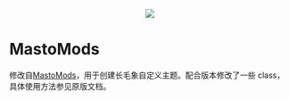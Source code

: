 <p align="center"><img src="https://i.imgur.com/lfe9Emp.png" align="center"></p>

# MastoMods

修改自[MastoMods](https://github.com/trwnh/mastomods)，用于创建长毛象自定义主题。配合版本修改了一些 class，具体使用方法参见原版文档。
